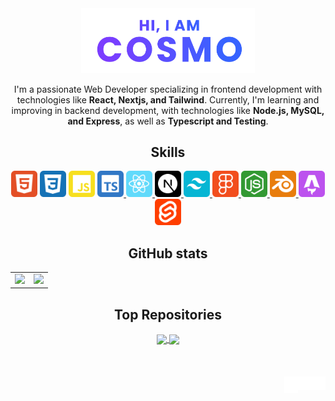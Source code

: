 <div align="center">
	<a href="https://cosmoart.vercel.app">
		<img src="assets/hero.svg" alt="Hi, I am cosmo" width="55%"/>
  	</a>
	<p>
I'm a passionate Web Developer specializing in frontend development with technologies like <strong>React, Nextjs, and Tailwind</strong>. Currently, I'm learning and improving in backend development, with technologies like <strong>Node.js, MySQL, and Express</strong>, as well as <strong>Typescript and Testing</strong>.
  </p>


<h2>Skills</h2>
  <img src="assets/skills/html.svg" width="42" title="HTML"/>
  <img src="assets/skills/css.svg" width="42" title="CSS"/>
  <img src="assets/skills/javascript.svg" width="42" title="JavaScript"/>
	<a href="https://www.typescriptlang.org" target="_blank" rel="noopener noreferrer">
  	<img src="assets/skills/typescript.svg" width="42" title="TypeScript"/>
	</a>
	<a href="https://react.dev" target="_blank" rel="noopener noreferrer">
  	<img src="assets/skills/react.svg" width="42" title="React"/>
	</a>
	<a href="https://nextjs.org" target="_blank" rel="noopener noreferrer">
  	<img src="assets/skills/nextjs.svg" width="42" title="Next.js"/>
	</a>
	<a href="https://tailwindcss.com" target="_blank" rel="noopener noreferrer">
  	<img src="assets/skills/tailwind.svg" width="42" title="Tailwind"/>
	</a>
	<a href="https://www.figma.com" target="_blank" rel="noopener noreferrer">
 	 <img src="assets/skills/figma.svg" width="42" title="Figma"/>
	</a>
	<a href="https://nodejs.org" target="_blank" rel="noopener noreferrer">
  	<img src="assets/skills/node.svg" width="42" title="Node.js"/>
	</a>
	<a href="https://www.blender.org" target="_blank" rel="noopener noreferrer">
  	<img src="assets/skills/blender.svg" width="42" title="Blender"/>
	</a>
	<a href="https://astro.build" target="_blank" rel="noopener noreferrer">
 	 <img src="assets/skills/astro.svg" width="42" title="Astro"/>
	</a>
	<a href="https://svelte.dev" target="_blank" rel="noopener noreferrer">
 	 <img src="assets/skills/svelte.svg" width="42" title="Svelte"/>
	</a>

<h2>GitHub stats</h2>


<table>
	<tr>
		<td>
			<img src="https://cosmo-github-readme-stats.vercel.app/api?username=cosmoart&show_icons=true&theme=github_dark" />
		</td>
		<td>
			<img src="https://cosmo-github-readme-stats.vercel.app/api/top-langs/?username=cosmoart&show_icons=true&theme=github_dark&layout=compact&langs_count=8" />
		</td>
	</tr>
</table>


<h2>Top Repositories</h2>

<a href="https://github.com/cosmoart/quiz-game">
	<img align="center" src="https://cosmo-github-readme-stats.vercel.app/api/pin/?username=cosmoart&repo=quiz-game&show_icons=true&theme=github_dark" />
</a>
<a href="https://github.com/cosmoart/jobzilla">
	<img align="center" src="https://cosmo-github-readme-stats.vercel.app/api/pin/?username=cosmoart&repo=Freesets&show_icons=true&theme=github_dark" />
</a>

</div>


<br />
<br />
<br />


<a href="https://www.instagram.com/cosmo_art0/">
  <img align="right" alt="Instagram" width="22px" src="assets/instagram.svg" />
</a>
<a href="https://discord.com/users/734087835472232559">
  <img align="right" alt="Discord" width="22px" src="assets/discord.svg" />
</a>
<a href="mailto:cosmohydra17@gmail.com">
  <img align="right" alt="Mail" width="22px" height="27px" src="assets/gmail.svg" />
</a>
